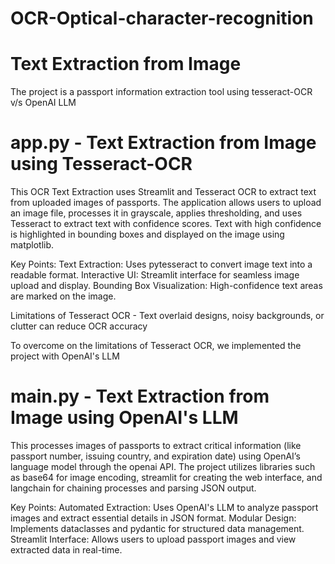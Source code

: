 # OCR-Optical-character-recognition
# Text Extraction from Image

The project is a passport information extraction tool using tesseract-OCR v/s OpenAI LLM

# app.py - Text Extraction from Image using Tesseract-OCR 

This OCR Text Extraction uses Streamlit and Tesseract OCR to extract text from uploaded images of passports. The application allows users to upload an image file, processes it in grayscale, applies thresholding, and uses Tesseract to extract text with confidence scores. Text with high confidence is highlighted in bounding boxes and displayed on the image using matplotlib.

Key Points:
Text Extraction: Uses pytesseract to convert image text into a readable format.
Interactive UI: Streamlit interface for seamless image upload and display.
Bounding Box Visualization: High-confidence text areas are marked on the image.

Limitations of Tesseract OCR - Text overlaid designs, noisy backgrounds, or clutter can reduce OCR accuracy

To overcome on the limitations of Tesseract OCR, we implemented the project with OpenAI's LLM

# main.py - Text Extraction from Image using OpenAI's LLM

This processes images of passports to extract critical information (like passport number, issuing country, and expiration date) using OpenAI’s language model through the openai API. The project utilizes libraries such as base64 for image encoding, streamlit for creating the web interface, and langchain for chaining processes and parsing JSON output.

Key Points:
Automated Extraction: Uses OpenAI's LLM to analyze passport images and extract essential details in JSON format.
Modular Design: Implements dataclasses and pydantic for structured data management.
Streamlit Interface: Allows users to upload passport images and view extracted data in real-time.

